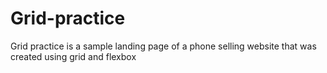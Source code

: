# Grid-practice
Grid practice is a sample landing page of a phone selling website that was created using grid and flexbox
